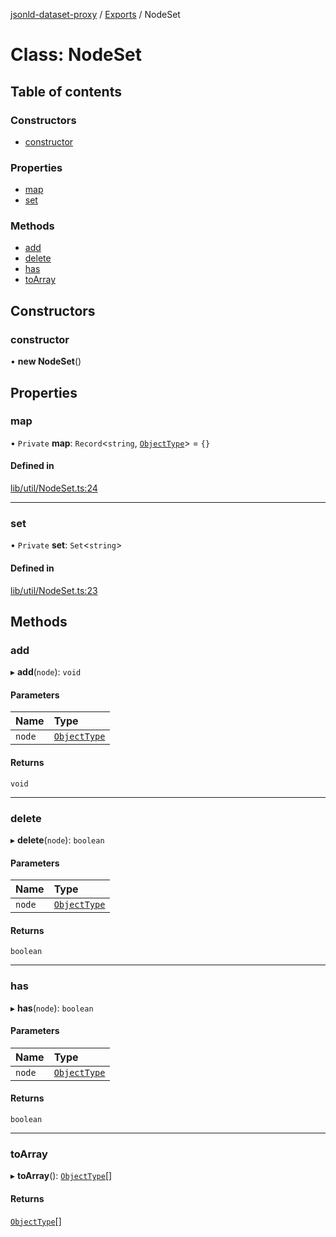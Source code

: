 [jsonld-dataset-proxy](../README.md) / [Exports](../modules.md) / NodeSet

# Class: NodeSet

## Table of contents

### Constructors

- [constructor](NodeSet.md#constructor)

### Properties

- [map](NodeSet.md#map)
- [set](NodeSet.md#set)

### Methods

- [add](NodeSet.md#add)
- [delete](NodeSet.md#delete)
- [has](NodeSet.md#has)
- [toArray](NodeSet.md#toarray)

## Constructors

### constructor

• **new NodeSet**()

## Properties

### map

• `Private` **map**: `Record`<`string`, [`ObjectType`](../modules.md#objecttype)\> = `{}`

#### Defined in

[lib/util/NodeSet.ts:24](https://github.com/o-development/jsonld-dataset-proxy/blob/26f2384/lib/util/NodeSet.ts#L24)

___

### set

• `Private` **set**: `Set`<`string`\>

#### Defined in

[lib/util/NodeSet.ts:23](https://github.com/o-development/jsonld-dataset-proxy/blob/26f2384/lib/util/NodeSet.ts#L23)

## Methods

### add

▸ **add**(`node`): `void`

#### Parameters

| Name | Type |
| :------ | :------ |
| `node` | [`ObjectType`](../modules.md#objecttype) |

#### Returns

`void`

___

### delete

▸ **delete**(`node`): `boolean`

#### Parameters

| Name | Type |
| :------ | :------ |
| `node` | [`ObjectType`](../modules.md#objecttype) |

#### Returns

`boolean`

___

### has

▸ **has**(`node`): `boolean`

#### Parameters

| Name | Type |
| :------ | :------ |
| `node` | [`ObjectType`](../modules.md#objecttype) |

#### Returns

`boolean`

___

### toArray

▸ **toArray**(): [`ObjectType`](../modules.md#objecttype)[]

#### Returns

[`ObjectType`](../modules.md#objecttype)[]
